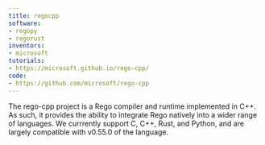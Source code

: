 ```yaml
---
title: regocpp
software:
- regopy
- regorust
inventors:
- microsoft
tutorials:
- https://microsoft.github.io/rego-cpp/
code:
- https://github.com/microsoft/rego-cpp
---
```

The rego-cpp project is a Rego compiler and runtime implemented in C++.  As such, it provides the ability to integrate Rego natively into a wider range of languages. We currrently support C, C++, Rust, and Python, and are largely compatible with v0.55.0 of the language.